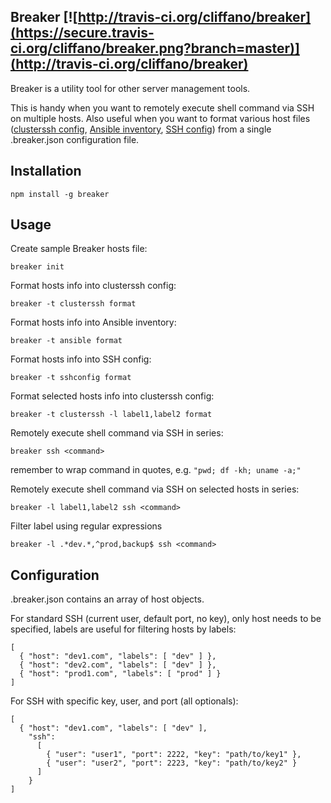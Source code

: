 Breaker [![http://travis-ci.org/cliffano/breaker](https://secure.travis-ci.org/cliffano/breaker.png?branch=master)](http://travis-ci.org/cliffano/breaker)
-----------

Breaker is a utility tool for other server management tools.

This is handy when you want to remotely execute shell command via SSH on multiple hosts. Also useful when you want to format various host files (<a href="http://www.debianadmin.com/ssh-on-multiple-servers-using-cluster-ssh.html">clusterssh config</a>, <a href="http://ansible.cc/docs/patterns.html#hosts-and-groups">Ansible inventory</a>, <a href="http://nerderati.com/2011/03/simplify-your-life-with-an-ssh-config-file/">SSH config</a>) from a single .breaker.json configuration file.

Installation
------------

    npm install -g breaker 

Usage
-----

Create sample Breaker hosts file:

    breaker init
    
Format hosts info into clusterssh config:

    breaker -t clusterssh format

Format hosts info into Ansible inventory:

    breaker -t ansible format

Format hosts info into SSH config:

    breaker -t sshconfig format

Format selected hosts info into clusterssh config:

    breaker -t clusterssh -l label1,label2 format

Remotely execute shell command via SSH in series:

    breaker ssh <command>

remember to wrap command in quotes, e.g. `"pwd; df -kh; uname -a;"`

Remotely execute shell command via SSH on selected hosts in series:

    breaker -l label1,label2 ssh <command>

Filter label using regular expressions

    breaker -l .*dev.*,^prod,backup$ ssh <command>

Configuration
-------------

.breaker.json contains an array of host objects.

For standard SSH (current user, default port, no key), only host needs to be specified, labels are useful for filtering hosts by labels:

    [
      { "host": "dev1.com", "labels": [ "dev" ] },
      { "host": "dev2.com", "labels": [ "dev" ] },
      { "host": "prod1.com", "labels": [ "prod" ] }
    ]

For SSH with specific key, user, and port (all optionals):

    [
      { "host": "dev1.com", "labels": [ "dev" ],
        "ssh":
          [
            { "user": "user1", "port": 2222, "key": "path/to/key1" },
            { "user": "user2", "port": 2223, "key": "path/to/key2" }
          ]
        }
    ]
